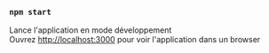 ### `npm start`

Lance l'application en mode développement<br />
Ouvrez [http://localhost:3000](http://localhost:3000) pour voir l'application dans un browser